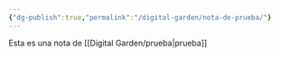 ```yaml
---
{"dg-publish":true,"permalink":"/digital-garden/nota-de-prueba/"}
---
```


Esta es una nota de [[Digital Garden/prueba\|prueba]] 
